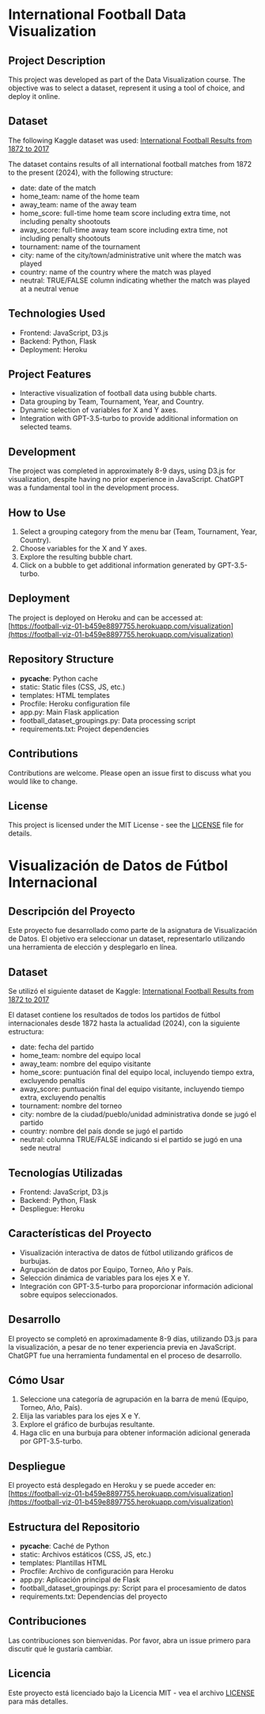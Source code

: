 # International Football Data Visualization

## Project Description

This project was developed as part of the Data Visualization course. The objective was to select a dataset, represent it using a tool of choice, and deploy it online.

## Dataset

The following Kaggle dataset was used: [International Football Results from 1872 to 2017](https://www.kaggle.com/datasets/martj42/international-football-results-from-1872-to-2017)

The dataset contains results of all international football matches from 1872 to the present (2024), with the following structure:

- date: date of the match
- home_team: name of the home team
- away_team: name of the away team
- home_score: full-time home team score including extra time, not including penalty shootouts
- away_score: full-time away team score including extra time, not including penalty shootouts
- tournament: name of the tournament
- city: name of the city/town/administrative unit where the match was played
- country: name of the country where the match was played
- neutral: TRUE/FALSE column indicating whether the match was played at a neutral venue

## Technologies Used

- Frontend: JavaScript, D3.js
- Backend: Python, Flask
- Deployment: Heroku

## Project Features

- Interactive visualization of football data using bubble charts.
- Data grouping by Team, Tournament, Year, and Country.
- Dynamic selection of variables for X and Y axes.
- Integration with GPT-3.5-turbo to provide additional information on selected teams.

## Development

The project was completed in approximately 8-9 days, using D3.js for visualization, despite having no prior experience in JavaScript. ChatGPT was a fundamental tool in the development process.

## How to Use

1. Select a grouping category from the menu bar (Team, Tournament, Year, Country).
2. Choose variables for the X and Y axes.
3. Explore the resulting bubble chart.
4. Click on a bubble to get additional information generated by GPT-3.5-turbo.

## Deployment

The project is deployed on Heroku and can be accessed at: [https://football-viz-01-b459e8897755.herokuapp.com/visualization](https://football-viz-01-b459e8897755.herokuapp.com/visualization)

## Repository Structure

- **pycache**: Python cache
- static: Static files (CSS, JS, etc.)
- templates: HTML templates
- Procfile: Heroku configuration file
- app.py: Main Flask application
- football_dataset_groupings.py: Data processing script
- requirements.txt: Project dependencies

## Contributions

Contributions are welcome. Please open an issue first to discuss what you would like to change.

## License

This project is licensed under the MIT License - see the [LICENSE](LICENSE) file for details.


# Visualización de Datos de Fútbol Internacional

## Descripción del Proyecto

Este proyecto fue desarrollado como parte de la asignatura de Visualización de Datos. El objetivo era seleccionar un dataset, representarlo utilizando una herramienta de elección y desplegarlo en línea.

## Dataset

Se utilizó el siguiente dataset de Kaggle: [International Football Results from 1872 to 2017](https://www.kaggle.com/datasets/martj42/international-football-results-from-1872-to-2017)

El dataset contiene los resultados de todos los partidos de fútbol internacionales desde 1872 hasta la actualidad (2024), con la siguiente estructura:

- date: fecha del partido
- home_team: nombre del equipo local
- away_team: nombre del equipo visitante
- home_score: puntuación final del equipo local, incluyendo tiempo extra, excluyendo penaltis
- away_score: puntuación final del equipo visitante, incluyendo tiempo extra, excluyendo penaltis
- tournament: nombre del torneo
- city: nombre de la ciudad/pueblo/unidad administrativa donde se jugó el partido
- country: nombre del país donde se jugó el partido
- neutral: columna TRUE/FALSE indicando si el partido se jugó en una sede neutral

## Tecnologías Utilizadas

- Frontend: JavaScript, D3.js
- Backend: Python, Flask
- Despliegue: Heroku

## Características del Proyecto

- Visualización interactiva de datos de fútbol utilizando gráficos de burbujas.
- Agrupación de datos por Equipo, Torneo, Año y País.
- Selección dinámica de variables para los ejes X e Y.
- Integración con GPT-3.5-turbo para proporcionar información adicional sobre equipos seleccionados.

## Desarrollo

El proyecto se completó en aproximadamente 8-9 días, utilizando D3.js para la visualización, a pesar de no tener experiencia previa en JavaScript. ChatGPT fue una herramienta fundamental en el proceso de desarrollo.

## Cómo Usar

1. Seleccione una categoría de agrupación en la barra de menú (Equipo, Torneo, Año, País).
2. Elija las variables para los ejes X e Y.
3. Explore el gráfico de burbujas resultante.
4. Haga clic en una burbuja para obtener información adicional generada por GPT-3.5-turbo.

## Despliegue

El proyecto está desplegado en Heroku y se puede acceder en: [https://football-viz-01-b459e8897755.herokuapp.com/visualization](https://football-viz-01-b459e8897755.herokuapp.com/visualization)

## Estructura del Repositorio

- **pycache**: Caché de Python
- static: Archivos estáticos (CSS, JS, etc.)
- templates: Plantillas HTML
- Procfile: Archivo de configuración para Heroku
- app.py: Aplicación principal de Flask
- football_dataset_groupings.py: Script para el procesamiento de datos
- requirements.txt: Dependencias del proyecto

## Contribuciones

Las contribuciones son bienvenidas. Por favor, abra un issue primero para discutir qué le gustaría cambiar.

## Licencia

Este proyecto está licenciado bajo la Licencia MIT - vea el archivo [LICENSE](LICENSE) para más detalles.



